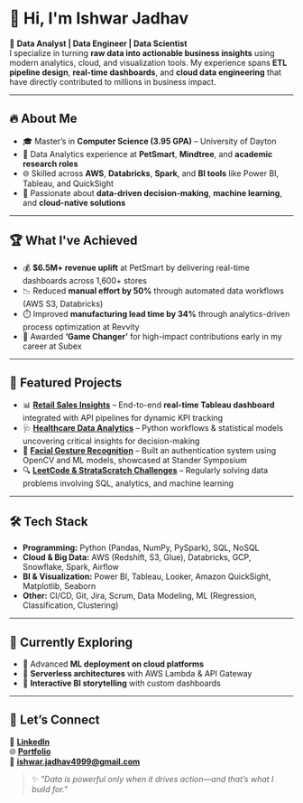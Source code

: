 # 👋 Hi, I'm Ishwar Jadhav  

🚀 **Data Analyst | Data Engineer | Data Scientist**  
I specialize in turning **raw data into actionable business insights** using modern analytics, cloud, and visualization tools. My experience spans **ETL pipeline design**, **real-time dashboards**, and **cloud data engineering** that have directly contributed to millions in business impact.  

---

## 🔥 **About Me**
- 🎓 Master’s in **Computer Science (3.95 GPA)** – University of Dayton  
- 💼 Data Analytics experience at **PetSmart**, **Mindtree**, and **academic research roles**  
- 🌐 Skilled across **AWS**, **Databricks**, **Spark**, and **BI tools** like Power BI, Tableau, and QuickSight  
- 🧠 Passionate about **data-driven decision-making**, **machine learning**, and **cloud-native solutions**

---

## 🏆 **What I've Achieved**
- 💰 **$6.5M+ revenue uplift** at PetSmart by delivering real-time dashboards across 1,600+ stores  
- 📉 Reduced **manual effort by 50%** through automated data workflows (AWS S3, Databricks)  
- ⏱️ Improved **manufacturing lead time by 34%** through analytics-driven process optimization at Revvity  
- 🏅 Awarded **‘Game Changer’** for high-impact contributions early in my career at Subex  

---

## 📂 **Featured Projects**
- 📊 [**Retail Sales Insights**](#) – End-to-end **real-time Tableau dashboard** integrated with API pipelines for dynamic KPI tracking  
- 🩺 [**Healthcare Data Analytics**](https://github.com/Ishwar-Jadhav/Healthcare-Data-Analysis) – Python workflows & statistical models uncovering critical insights for decision-making  
- 🤖 [**Facial Gesture Recognition**](https://github.com/Ishwar-Jadhav/Facial-Gesture-Recognition) – Built an authentication system using OpenCV and ML models, showcased at Stander Symposium  
- 🔍 [**LeetCode & StrataScratch Challenges**](https://platform.stratascratch.com/user/Ishwar4999) – Regularly solving data problems involving SQL, analytics, and machine learning  

---

## 🛠️ **Tech Stack**
- **Programming:** Python (Pandas, NumPy, PySpark), SQL, NoSQL  
- **Cloud & Big Data:** AWS (Redshift, S3, Glue), Databricks, GCP, Snowflake, Spark, Airflow  
- **BI & Visualization:** Power BI, Tableau, Looker, Amazon QuickSight, Matplotlib, Seaborn  
- **Other:** CI/CD, Git, Jira, Scrum, Data Modeling, ML (Regression, Classification, Clustering)  

---

## 🌱 **Currently Exploring**
- 🔹 Advanced **ML deployment on cloud platforms**  
- 🔹 **Serverless architectures** with AWS Lambda & API Gateway  
- 🔹 **Interactive BI storytelling** with custom dashboards  

---

## 🤝 **Let’s Connect**
💼 [**LinkedIn**](https://www.linkedin.com/in/ishwarj)  
🌐 [**Portfolio**](https://www.datascienceportfol.io/ishwar_j)  
📧 **ishwar.jadhav4999@gmail.com**  

> ✨ *"Data is powerful only when it drives action—and that’s what I build for."*
